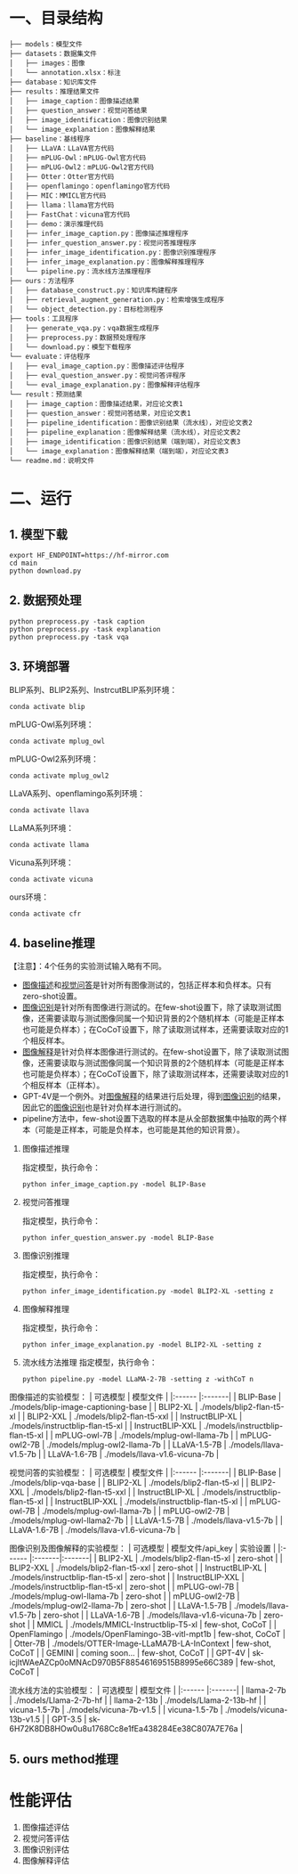 # 一、目录结构
```
├── models：模型文件
├── datasets：数据集文件
│   ├── images：图像
│   └── annotation.xlsx：标注
├── database：知识库文件
├── results：推理结果文件
│   ├── image_caption：图像描述结果
│   ├── question_answer：视觉问答结果
│   ├── image_identification：图像识别结果
│   └── image_explanation：图像解释结果
├── baseline：基线程序
│   ├── LLaVA：LLaVA官方代码
│   ├── mPLUG-Owl：mPLUG-Owl官方代码
│   ├── mPLUG-Owl2：mPLUG-Owl2官方代码
│   ├── Otter：Otter官方代码
│   ├── openflamingo：openflamingo官方代码
│   ├── MIC：MMICL官方代码
│   ├── llama：llama官方代码
│   ├── FastChat：vicuna官方代码
│   ├── demo：演示推理代码
│   ├── infer_image_caption.py：图像描述推理程序
│   ├── infer_question_answer.py：视觉问答推理程序
│   ├── infer_image_identification.py：图像识别推理程序
│   ├── infer_image_explanation.py：图像解释推理程序
│   └── pipeline.py：流水线方法推理程序
├── ours：方法程序
│   ├── database_construct.py：知识库构建程序
│   ├── retrieval_augment_generation.py：检索增强生成程序
│   └── object_detection.py：目标检测程序
├── tools：工具程序
│   ├── generate_vqa.py：vqa数据生成程序
│   ├── preprocess.py：数据预处理程序
│   └── download.py：模型下载程序
└── evaluate：评估程序
│   ├── eval_image_caption.py：图像描述评估程序
│   ├── eval_question_answer.py：视觉问答评程序
│   └── eval_image_explanation.py：图像解释评估程序
└── result：预测结果
│   ├── image_caption：图像描述结果，对应论文表1
│   ├── question_answer：视觉问答结果，对应论文表1
│   ├── pipeline_identification：图像识别结果（流水线），对应论文表2
│   ├── pipeline_explanation：图像解释结果（流水线），对应论文表2
│   ├── image_identification：图像识别结果（端到端），对应论文表3
│   └── image_explanation：图像解释结果（端到端），对应论文表3
└── readme.md：说明文件
```

# 二、运行

## 1. 模型下载
```shell
export HF_ENDPOINT=https://hf-mirror.com
cd main
python download.py
```

## 2. 数据预处理
```shell
python preprocess.py -task caption
python preprocess.py -task explanation
python preprocess.py -task vqa
```

## 3. 环境部署
BLIP系列、BLIP2系列、InstrcutBLIP系列环境：
```shell
conda activate blip
```
mPLUG-Owl系列环境：
```shell
conda activate mplug_owl
```
mPLUG-Owl2系列环境：
```shell
conda activate mplug_owl2
```
LLaVA系列、openflamingo系列环境：
```shell
conda activate llava
```
LLaMA系列环境：
```shell
conda activate llama
```
Vicuna系列环境：
```shell
conda activate vicuna
```
ours环境：
```shell
conda activate cfr
```

## 4. baseline推理
【注意】：4个任务的实验测试输入略有不同。
- <u>图像描述</u>和<u>视觉问答</u>是针对所有图像测试的，包括正样本和负样本。只有zero-shot设置。
- <u>图像识别</u>是针对所有图像进行测试的。在few-shot设置下，除了读取测试图像，还需要读取与测试图像同属一个知识背景的2个随机样本（可能是正样本也可能是负样本）；在CoCoT设置下，除了读取测试样本，还需要读取对应的1个相反样本。
- <u>图像解释</u>是针对负样本图像进行测试的。在few-shot设置下，除了读取测试图像，还需要读取与测试图像同属一个知识背景的2个随机样本（可能是正样本也可能是负样本）；在CoCoT设置下，除了读取测试样本，还需要读取对应的1个相反样本（正样本）。
- GPT-4V是一个例外。对<u>图像解释</u>的结果进行后处理，得到<u>图像识别</u>的结果，因此它的<u>图像识别</u>也是针对负样本进行测试的。
- pipeline方法中，few-shot设置下选取的样本是从全部数据集中抽取的两个样本（可能是正样本，可能是负样本，也可能是其他的知识背景）。


1. 图像描述推理

    指定模型，执行命令：
    ```shell
    python infer_image_caption.py -model BLIP-Base
    ```
2. 视觉问答推理

    指定模型，执行命令：
    ```shell
    python infer_question_answer.py -model BLIP-Base
    ```
3. 图像识别推理

    指定模型，执行命令：
    ```shell
    python infer_image_identification.py -model BLIP2-XL -setting z
    ```
4. 图像解释推理

    指定模型，执行命令：
    ```shell
    python infer_image_explanation.py -model BLIP2-XL -setting z
    ```
5. 流水线方法推理
    指定模型，执行命令：
    ```shell
    python pipeline.py -model LLaMA-2-7B -setting z -withCoT n
    ```

图像描述的实验模型：
| 可选模型 | 模型文件 |
|:------ |:-------|
| BLIP-Base | ./models/blip-image-captioning-base |
| BLIP2-XL | ./models/blip2-flan-t5-xl |
| BLIP2-XXL | ./models/blip2-flan-t5-xxl |
| InstructBLIP-XL | ./models/instructblip-flan-t5-xl |
| InstructBLIP-XXL | ./models/instructblip-flan-t5-xl |
| mPLUG-owl-7B | ./models/mplug-owl-llama-7b |
| mPLUG-owl2-7B | ./models/mplug-owl2-llama-7b |
| LLaVA-1.5-7B | ./models/llava-v1.5-7b |
| LLaVA-1.6-7B | ./models/llava-v1.6-vicuna-7b |

视觉问答的实验模型：
| 可选模型 | 模型文件 |
|:------ |:-------|
| BLIP-Base | ./models/blip-vqa-base |
| BLIP2-XL | ./models/blip2-flan-t5-xl |
| BLIP2-XXL | ./models/blip2-flan-t5-xxl |
| InstructBLIP-XL | ./models/instructblip-flan-t5-xl |
| InstructBLIP-XXL | ./models/instructblip-flan-t5-xl |
| mPLUG-owl-7B | ./models/mplug-owl-llama-7b |
| mPLUG-owl2-7B | ./models/mplug-owl-llama2-7b |
| LLaVA-1.5-7B | ./models/llava-v1.5-7b |
| LLaVA-1.6-7B | ./models/llava-v1.6-vicuna-7b |

图像识别及图像解释的实验模型：
| 可选模型 | 模型文件/api_key | 实验设置 |
|:------ |:-------|:-------|
| BLIP2-XL | ./models/blip2-flan-t5-xl | zero-shot |
| BLIP2-XXL | ./models/blip2-flan-t5-xxl | zero-shot |
| InstructBLIP-XL | ./models/instructblip-flan-t5-xl | zero-shot |
| InstructBLIP-XXL | ./models/instructblip-flan-t5-xl | zero-shot |
| mPLUG-owl-7B | ./models/mplug-owl-llama-7b | zero-shot |
| mPLUG-owl2-7B | ./models/mplug-owl2-llama-7b | zero-shot |
| LLaVA-1.5-7B | ./models/llava-v1.5-7b | zero-shot |
| LLaVA-1.6-7B | ./models/llava-v1.6-vicuna-7b | zero-shot |
| MMICL | ./models/MMICL-Instructblip-T5-xl  | few-shot, CoCoT |
| OpenFlamingo | ./models/OpenFlamingo-3B-vitl-mpt1b | few-shot, CoCoT |
| Otter-7B | ./models/OTTER-Image-LLaMA7B-LA-InContext | few-shot, CoCoT |
| GEMINI | coming soon... | few-shot, CoCoT |
| GPT-4V | sk-icjltWAeAZCp0oMNAcD970B5F88546169515B8995e66C389 | few-shot, CoCoT |

流水线方法的实验模型：
| 可选模型 | 模型文件 |
|:------ |:-------|
| llama-2-7b | ./models/Llama-2-7b-hf |
| llama-2-13b | ./models/Llama-2-13b-hf |
| vicuna-1.5-7b  | ./models/vicuna-7b-v1.5 |
| vicuna-1.5-7b | ./models/vicuna-13b-v1.5 |
| GPT-3.5 | sk-6H72K8DB8HOw0u8u1768Cc8e1fEa438284Ee38C807A7E76a |

## 5. ours method推理


# 性能评估
1. 图像描述评估
2. 视觉问答评估
3. 图像识别评估
4. 图像解释评估